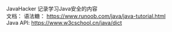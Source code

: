 JavaHacker
记录学习Java安全的内容
<br>
文档：
语法糖：
https://www.runoob.com/java/java-tutorial.html
<br>
Java API:
https://www.w3cschool.cn/java/dict
